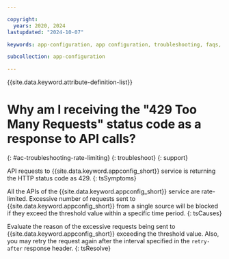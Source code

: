 ```yaml
---

copyright:
  years: 2020, 2024
lastupdated: "2024-10-07"

keywords: app-configuration, app configuration, troubleshooting, faqs, Frequently Asked Questions, question, rate limiting

subcollection: app-configuration

---
```


{{site.data.keyword.attribute-definition-list}}

# Why am I receiving the "429 Too Many Requests" status code as a response to API calls?
{: #ac-troubleshooting-rate-limiting}
{: troubleshoot}
{: support}

API requests to {{site.data.keyword.appconfig_short}} service is returning the HTTP status code as 429.
{: tsSymptoms}

All the APIs of the {{site.data.keyword.appconfig_short}} service are rate-limited. Excessive number of requests sent to {{site.data.keyword.appconfig_short}} from a single source will be blocked if they exceed the threshold value within a specific time period.
{: tsCauses}

Evaluate the reason of the excessive requests being sent to {{site.data.keyword.appconfig_short}} exceeding the threshold value. Also, you may retry the request again after the interval specified in the `retry-after` response header.
{: tsResolve}
